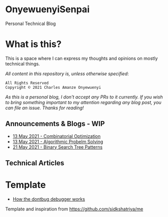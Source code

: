# OnyewuenyiSenpai
Personal Technical Blog 


# What is this?

This is a space where I can express my thoughts and opinions on mostly technical things.

_All content in this repository is, unless otherwise specified_:
```
All Rights Reserved
Copyright © 2021 Charles Amanze Onyewuenyi
```

_As this is a personal blog, I don't accept any PRs to it currently. If you wish to bring something important to my attention regarding any blog post, you can file an issue. Thanks for reading!_

## Announcements & Blogs - WIP
- [13 May 2021 - Combinatorial Optimization](https://github.com/onyewuenyi/OnyewuenyiSenpai/blob/main/id=0-combinatorial-optimization.md)
- [13 May 2021 - Algorithmic Probelm Solving](https://github.com/onyewuenyi/OnyewuenyiSenpai/blob/main/id=1-algorithmic-probelm-solving.md)
- [21 May 2021 - Binary Search Tree Patterns](https://github.com/onyewuenyi/OnyewuenyiSenpai/blob/main/id%3D3-binary-search-tree-patterns.md)

## Technical Articles
# Template
- [How the dontbug debugger works](https://github.com/sidkshatriya/dontbug/wiki/How-the-Dontbug-Debugger-works)


Template and inspiration from https://github.com/sidkshatriya/me 
